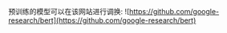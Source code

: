 预训练的模型可以在该网站进行调换:
![https://github.com/google-research/bert](https://github.com/google-research/bert)
